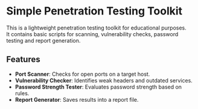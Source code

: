 # Simple Penetration Testing Toolkit

This is a lightweight penetration testing toolkit for educational purposes.  
It contains basic scripts for scanning, vulnerability checks, password testing and report generation.

## Features
- **Port Scanner**: Checks for open ports on a target host.
- **Vulnerability Checker**: Identifies weak headers and outdated services.
- **Password Strength Tester**: Evaluates password strength based on rules.
- **Report Generator**: Saves results into a report file.
